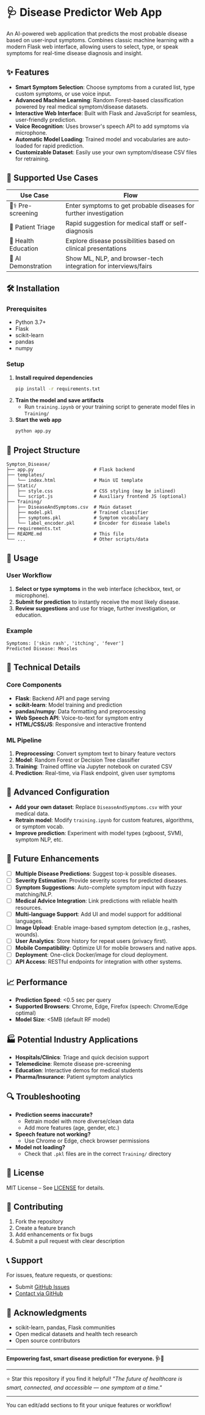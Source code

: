# 🩺 Disease Predictor Web App

An AI-powered web application that predicts the most probable disease based on user-input symptoms. Combines classic machine learning with a modern Flask web interface, allowing users to select, type, or speak symptoms for real-time disease diagnosis and insight.

## ✨ Features

- **Smart Symptom Selection**: Choose symptoms from a curated list, type custom symptoms, or use voice input.
- **Advanced Machine Learning**: Random Forest-based classification powered by real medical symptom/disease datasets.
- **Interactive Web Interface**: Built with Flask and JavaScript for seamless, user-friendly prediction.
- **Voice Recognition**: Uses browser's speech API to add symptoms via microphone.
- **Automatic Model Loading**: Trained model and vocabularies are auto-loaded for rapid prediction.
- **Customizable Dataset**: Easily use your own symptom/disease CSV files for retraining.

## 🎯 Supported Use Cases

| Use Case                     | Flow                                                            |
|------------------------------|-----------------------------------------------------------------|
| 🧑⚕️ Pre-screening           | Enter symptoms to get probable diseases for further investigation|
| 🏥 Patient Triage            | Rapid suggestion for medical staff or self-diagnosis            |
| 📝 Health Education          | Explore disease possibilities based on clinical presentations   |
| 🤖 AI Demonstration          | Show ML, NLP, and browser-tech integration for interviews/fairs |

## 🛠️ Installation

### Prerequisites

- Python 3.7+
- Flask
- scikit-learn
- pandas
- numpy

### Setup

1. **Install required dependencies**
    ```bash
    pip install -r requirements.txt
    ```
2. **Train the model and save artifacts**
    - Run `training.ipynb` or your training script to generate model files in `Training/`
3. **Start the web app**
    ```bash
    python app.py
    ```

## 📁 Project Structure

```
Sympton_Disease/
├── app.py                      # Flask backend
├── templates/
│   └── index.html              # Main UI template
├── Static/
│   ├── style.css               # CSS styling (may be inlined)
│   └── script.js               # Auxiliary frontend JS (optional)
├── Training/
│   ├── DiseaseAndSymptoms.csv  # Main dataset
│   ├── model.pkl               # Trained classifier
│   ├── symptoms.pkl            # Symptom vocabulary
│   └── label_encoder.pkl       # Encoder for disease labels
├── requirements.txt
├── README.md                   # This file
└── ...                         # Other scripts/data
```

## 🚀 Usage

### User Workflow

1. **Select or type symptoms** in the web interface (checkbox, text, or microphone).
2. **Submit for prediction** to instantly receive the most likely disease.
3. **Review suggestions** and use for triage, further investigation, or education.

### Example

```text
Symptoms: ['skin rash', 'itching', 'fever']
Predicted Disease: Measles
```

## 🔧 Technical Details

### Core Components

- **Flask**: Backend API and page serving
- **scikit-learn**: Model training and prediction
- **pandas/numpy**: Data formatting and preprocessing
- **Web Speech API**: Voice-to-text for symptom entry
- **HTML/CSS/JS**: Responsive and interactive frontend

### ML Pipeline

1. **Preprocessing**: Convert symptom text to binary feature vectors
2. **Model**: Random Forest or Decision Tree classifier
3. **Training**: Trained offline via Jupyter notebook on curated CSV
4. **Prediction**: Real-time, via Flask endpoint, given user symptoms

## 🎨 Advanced Configuration

- **Add your own dataset**: Replace `DiseaseAndSymptoms.csv` with your medical data.
- **Retrain model**: Modify `training.ipynb` for custom features, algorithms, or symptom vocab.
- **Improve prediction**: Experiment with model types (xgboost, SVM), symptom NLP, etc.

## 🚀 Future Enhancements

- [ ] **Multiple Disease Predictions**: Suggest top-k possible diseases.
- [ ] **Severity Estimation**: Provide severity scores for predicted diseases.
- [ ] **Symptom Suggestions**: Auto-complete symptom input with fuzzy matching/NLP.
- [ ] **Medical Advice Integration**: Link predictions with reliable health resources.
- [ ] **Multi-language Support**: Add UI and model support for additional languages.
- [ ] **Image Upload**: Enable image-based symptom detection (e.g., rashes, wounds).
- [ ] **User Analytics**: Store history for repeat users (privacy first).
- [ ] **Mobile Compatibility**: Optimize UI for mobile browsers and native apps.
- [ ] **Deployment**: One-click Docker/image for cloud deployment.
- [ ] **API Access**: RESTful endpoints for integration with other systems.

## 📈 Performance

- **Prediction Speed**: <0.5 sec per query
- **Supported Browsers**: Chrome, Edge, Firefox (speech: Chrome/Edge optimal)
- **Model Size**: <5MB (default RF model)

## 🏭 Potential Industry Applications

- **Hospitals/Clinics**: Triage and quick decision support
- **Telemedicine**: Remote disease pre-screening
- **Education**: Interactive demos for medical students
- **Pharma/Insurance**: Patient symptom analytics

## 🔍 Troubleshooting

- **Prediction seems inaccurate?**
    - Retrain model with more diverse/clean data
    - Add more features (age, gender, etc.)
- **Speech feature not working?**
    - Use Chrome or Edge, check browser permissions
- **Model not loading?**
    - Check that `.pkl` files are in the correct `Training/` directory

## 📝 License

MIT License – See [LICENSE](LICENSE) for details.

## 👥 Contributing

1. Fork the repository
2. Create a feature branch
3. Add enhancements or fix bugs
4. Submit a pull request with clear description

## 📞 Support

For issues, feature requests, or questions:
- Submit [GitHub Issues](https://github.com/YujiItaori/Disease_Predictor/issues)
- [Contact via GitHub](https://github.com/YujiItaori)

## 🙏 Acknowledgments

- scikit-learn, pandas, Flask communities
- Open medical datasets and health tech research
- Open source contributors

***

**Empowering fast, smart disease prediction for everyone. 🩺🤖**
***

⭐ Star this repository if you find it helpful!
*"The future of healthcare is smart, connected, and accessible — one symptom at a time."*

***

You can edit/add sections to fit your unique features or workflow!
